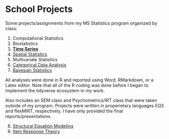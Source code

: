# School Projects
Some projects/assignments from my MS Statistics program organized by class:

1. Computational Statistics
2. Biostatistics
3. [**Time Series**](https://github.com/lgjohnson/SchoolProjects/tree/master/Time%20Series)
4. [Spatial Statistics](https://github.com/lgjohnson/SchoolProjects/tree/master/Spatial%20Analysis)
5. Multivariate Statistics
6. [Categorical Data Analysis](https://github.com/lgjohnson/SchoolProjects/tree/master/Categorical%20Data%20Analysis)
7. [Bayesian Statistics](https://github.com/lgjohnson/SchoolProjects/tree/master/Bayesian%20Statistics)


All analyses were done in R and reported using Word, RMarkdown, or a Latex editor. Note that all of the R coding was done before I began to implement the tidyverse ecosystem in my work.

Also includes an SEM class and Psychometrics/IRT class that were taken outside of my program. Projects were written in properietary languages EQS and flexMIRT, respectively. I have only provided the final reports/presentations.

8. [Structural Equation Modeling](https://github.com/lgjohnson/SchoolProjects/tree/master/Structural%20Equation%20Modeling)
9. [Item Response Theory](https://github.com/lgjohnson/SchoolProjects/tree/master/Item%20Response%20Theory)
